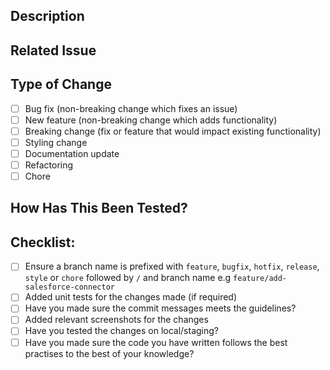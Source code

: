 ## Description
<!-- A brief description of what this pull request does. Include the purpose of the change and any relevant context. e.g
 This PR enhances the process of data fetching in the application -->

## Related Issue
<!-- Link to any related issues or indicate 'None' if applicable e.g
 Relates to issue #123 - 'Enhance the process of fetching destinations details'. If none, state 'None'. -->

## Type of Change
- [ ] Bug fix (non-breaking change which fixes an issue)
- [ ] New feature (non-breaking change which adds functionality)
- [ ] Breaking change (fix or feature that would impact existing functionality)
- [ ] Styling change
- [ ] Documentation update
- [ ] Refactoring
- [ ] Chore
  
## How Has This Been Tested?
<!-- Describe the tests that you ran to verify your changes. Provide instructions so we can reproduce. Please also list any relevant details for your test configuration. -->

## Checklist:
- [ ] Ensure a branch name is prefixed with `feature`, `bugfix`, `hotfix`, `release`, `style` or `chore` followed by `/` and branch name e.g `feature/add-salesforce-connector`
- [ ] Added unit tests for the changes made (if required)
- [ ] Have you made sure the commit messages meets the guidelines?
- [ ] Added relevant screenshots for the changes
- [ ] Have you tested the changes on local/staging?
- [ ] Have you made sure the code you have written follows the best practises to the best of your knowledge?
